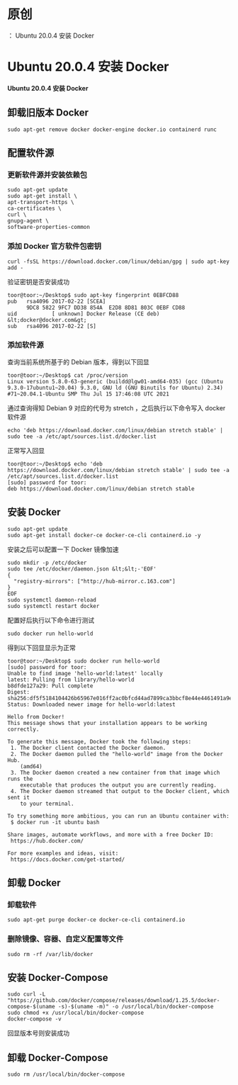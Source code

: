 # 原创
：  Ubuntu 20.0.4 安装 Docker

# Ubuntu 20.0.4 安装 Docker

#### Ubuntu 20.0.4 安装 Docker

## 卸载旧版本 Docker

```
sudo apt-get remove docker docker-engine docker.io containerd runc

```

## 配置软件源

### 更新软件源并安装依赖包

```
sudo apt-get update
sudo apt-get install \
apt-transport-https \
ca-certificates \
curl \
gnupg-agent \
software-properties-common

```

### 添加 Docker 官方软件包密钥

```
curl -fsSL https://download.docker.com/linux/debian/gpg | sudo apt-key add -

```

> 
验证密钥是否安装成功


```
toor@toor:~/Desktop$ sudo apt-key fingerprint 0EBFCD88
pub   rsa4096 2017-02-22 [SCEA]
      9DC8 5822 9FC7 DD38 854A  E2D8 8D81 803C 0EBF CD88
uid           [ unknown] Docker Release (CE deb) &lt;docker@docker.com&gt;
sub   rsa4096 2017-02-22 [S]

```

### 添加软件源

> 
查询当前系统所基于的 Debian 版本，得到以下回显


```
toor@toor:~/Desktop$ cat /proc/version
Linux version 5.8.0-63-generic (buildd@lgw01-amd64-035) (gcc (Ubuntu 9.3.0-17ubuntu1~20.04) 9.3.0, GNU ld (GNU Binutils for Ubuntu) 2.34) #71~20.04.1-Ubuntu SMP Thu Jul 15 17:46:08 UTC 2021

```

> 
通过查询得知 Debian 9 对应的代号为 stretch ，之后执行以下命令写入 docker 软件源


```
echo 'deb https://download.docker.com/linux/debian stretch stable' | sudo tee -a /etc/apt/sources.list.d/docker.list 

```

> 
正常写入回显


```
toor@toor:~/Desktop$ echo 'deb https://download.docker.com/linux/debian stretch stable' | sudo tee -a /etc/apt/sources.list.d/docker.list 
[sudo] password for toor: 
deb https://download.docker.com/linux/debian stretch stable

```

## 安装 Docker

```
sudo apt-get update
sudo apt-get install docker-ce docker-ce-cli containerd.io -y

```

> 
安装之后可以配置一下 Docker 镜像加速


```
sudo mkdir -p /etc/docker
sudo tee /etc/docker/daemon.json &lt;&lt;-'EOF'
{
  "registry-mirrors": ["http://hub-mirror.c.163.com"]
}
EOF
sudo systemctl daemon-reload
sudo systemctl restart docker

```

> 
配置好后执行以下命令进行测试


```
sudo docker run hello-world

```

> 
得到以下回显显示为正常


```
toor@toor:~/Desktop$ sudo docker run hello-world
[sudo] password for toor: 
Unable to find image 'hello-world:latest' locally
latest: Pulling from library/hello-world
b8dfde127a29: Pull complete 
Digest: sha256:df5f5184104426b65967e016ff2ac0bfcd44ad7899ca3bbcf8e44e4461491a9e
Status: Downloaded newer image for hello-world:latest

Hello from Docker!
This message shows that your installation appears to be working correctly.

To generate this message, Docker took the following steps:
 1. The Docker client contacted the Docker daemon.
 2. The Docker daemon pulled the "hello-world" image from the Docker Hub.
    (amd64)
 3. The Docker daemon created a new container from that image which runs the
    executable that produces the output you are currently reading.
 4. The Docker daemon streamed that output to the Docker client, which sent it
    to your terminal.

To try something more ambitious, you can run an Ubuntu container with:
 $ docker run -it ubuntu bash

Share images, automate workflows, and more with a free Docker ID:
 https://hub.docker.com/

For more examples and ideas, visit:
 https://docs.docker.com/get-started/

```

## 卸载 Docker

### 卸载软件

```
sudo apt-get purge docker-ce docker-ce-cli containerd.io 

```

### 删除镜像、容器、自定义配置等文件

```
sudo rm -rf /var/lib/docker 

```

## 安装 Docker-Compose

```
sudo curl -L "https://github.com/docker/compose/releases/download/1.25.5/docker-compose-$(uname -s)-$(uname -m)" -o /usr/local/bin/docker-compose
sudo chmod +x /usr/local/bin/docker-compose
docker-compose -v

```

> 
回显版本号则安装成功


## 卸载 Docker-Compose

```
sudo rm /usr/local/bin/docker-compose 

```
